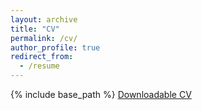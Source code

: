 ```yaml
---
layout: archive
title: "CV"
permalink: /cv/
author_profile: true
redirect_from:
  - /resume
---
```



{% include base_path %}
[Downloadable CV](/files/raynalm_cv_en.pdf)
